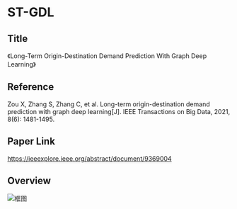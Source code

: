# ST-GDL

## Title

《Long-Term Origin-Destination Demand Prediction With Graph Deep Learning》 

## Reference
Zou X, Zhang S, Zhang C, et al. Long-term origin-destination demand prediction with graph deep learning[J]. IEEE Transactions on Big Data, 2021, 8(6): 1481-1495.

## Paper Link
https://ieeexplore.ieee.org/abstract/document/9369004

## Overview

![框图](https://ieeexplore.ieee.org/mediastore_new/IEEE/content/media/6687317/9944943/9369004/yu1-3063553-large.gif)
